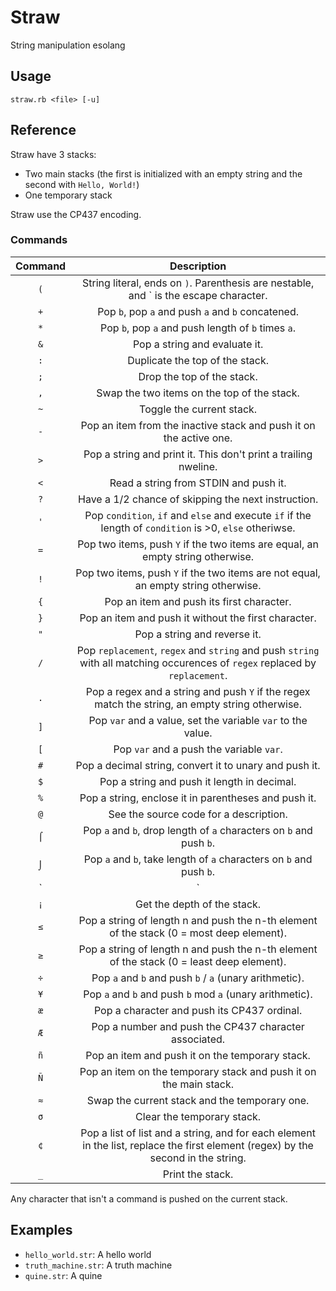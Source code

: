 # Straw

String manipulation esolang

## Usage

    straw.rb <file> [-u]

## Reference

Straw have 3 stacks:

* Two main stacks (the first is initialized with an empty string and the second with `Hello, World!`)
* One temporary stack

Straw use the CP437 encoding.

### Commands

|Command|Description|
|:-:|:-:|
|`(`|String literal, ends on `)`. Parenthesis are nestable, and \` is the escape character.|
|`+`|Pop `b`, pop `a` and push `a` and `b` concatened.|
|`*`|Pop `b`, pop `a` and push length of `b` times `a`.|
|`&`|Pop a string and evaluate it.|
|`:`|Duplicate the top of the stack.|
|`;`|Drop the top of the stack.|
|`,`|Swap the two items on the top of the stack.|
|`~`|Toggle the current stack.|
|`-`|Pop an item from the inactive stack and push it on the active one.|
|`>`|Pop a string and print it. This don't print a trailing nweline.|
|`<`|Read a string from STDIN and push it.|
|`?`|Have a 1/2 chance of skipping the next instruction.|
|`'`|Pop `condition`, `if` and `else` and execute `if` if the length of `condition` is >0, `else` otheriwse.|
|`=`|Pop two items, push `Y` if the two items are equal, an empty string otherwise.|
|`!`|Pop two items, push `Y` if the two items are not equal, an empty string otherwise.|
|`{`|Pop an item and push its first character.|
|`}`|Pop an item and push it without the first character.|
|`"`|Pop a string and reverse it.|
|`/`|Pop `replacement`, `regex` and `string` and push `string` with all matching occurences of `regex` replaced by `replacement`.|
|`.`|Pop a regex and a string and push `Y` if the regex match the string, an empty string otherwise.|
|`]`|Pop `var` and a value, set the variable `var` to the value.|
|`[`|Pop `var` and a push the variable `var`.|
|`#`|Pop a decimal string, convert it to unary and push it.|
|`$`|Pop a string and push it length in decimal.|
|`%`|Pop a string, enclose it in parentheses and push it.|
|`@`|See the source code for a description.|
|`⌠`|Pop `a` and `b`, drop length of `a` characters on `b` and push `b`.|
|`⌡`|Pop `a` and `b`, take length of `a` characters on `b` and push `b`.|
|`|`|Pop `a` and `b`, split `b` with `a` and push a string pushing all splitted portions when evaluated.|
|`¡`|Get the depth of the stack.|
|`≤`|Pop a string of length n and push the n-th element of the stack (0 = most deep element).|
|`≥`|Pop a string of length n and push the n-th element of the stack (0 = least deep element).|
|`÷`|Pop `a` and `b` and push `b` / `a` (unary arithmetic).|
|`¥`|Pop `a` and `b` and push `b` mod `a` (unary arithmetic).|
|`æ`|Pop a character and push its CP437 ordinal.|
|`Æ`|Pop a number and push the CP437 character associated.|
|`ñ`|Pop an item and push it on the temporary stack.|
|`Ñ`|Pop an item on the temporary stack and push it on the main stack.|
|`≈`|Swap the current stack and the temporary one.|
|`σ`|Clear the temporary stack.|
|`¢`|Pop a list of list and a string, and for each element in the list, replace the first element (regex) by the second in the string.|
|`_`|Print the stack.|

Any character that isn't a command is pushed on the current stack.

## Examples

* `hello_world.str`: A hello world
* `truth_machine.str`: A truth machine
* `quine.str`: A quine
